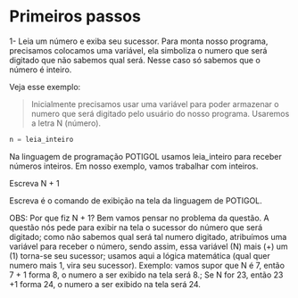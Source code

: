 # Primeiros passos

1-	Leia um número e exiba seu sucessor.
Para monta nosso programa, precisamos colocamos uma variável, ela simboliza o numero que será digitado que não sabemos qual será. Nesse caso só sabemos que o número é inteiro.

Veja esse exemplo:



>   Inicialmente precisamos usar uma variável para poder armazenar o numero que será digitado pelo usuário do nosso programa.
>   Usaremos a letra N (número).

````python
n = leia_inteiro
````




Na linguagem de programação POTIGOL usamos  leia_inteiro para receber números inteiros. Em nosso exemplo, vamos trabalhar com inteiros. 





Escreva N + 1


Escreva é o comando de exibição na tela da linguagem de POTIGOL.






OBS: Por que fiz N + 1? Bem vamos pensar no problema da questão. A questão nós pede para exibir na tela o sucessor do número que será digitado; como não sabemos qual será tal numero digitado, atribuímos uma variável para receber o número, sendo assim, essa variável (N) mais (+) um (1) torna-se seu sucessor; usamos aqui a lógica matemática (qual quer numero mais 1, vira seu sucessor). Exemplo: vamos supor que N é 7, então 7 + 1 forma 8, o numero a ser exibido na tela será 8.; Se N for 23, então 23 +1 forma 24, o numero a ser exibido na tela será 24. 
